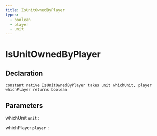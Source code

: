 ```yaml
---
title: IsUnitOwnedByPlayer
types:
  - boolean
  - player
  - unit
---
```


# IsUnitOwnedByPlayer

## Declaration

```jass
constant native IsUnitOwnedByPlayer takes unit whichUnit, player whichPlayer returns boolean
```

## Parameters
whichUnit `unit`
: 

whichPlayer `player`
: 
